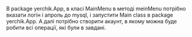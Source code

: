 В package yerchik.App, в класі MainMenu в методі meinMenu потрібно вказати логін і апроль до mysql, і запустити Main class в package yerchik.App. А далі потрібно створити акаунт, в якому можна буде робити всі операції, які були в завдані. 